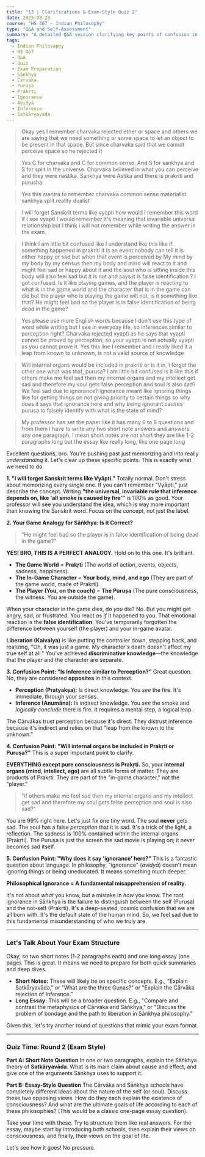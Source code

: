 ```yaml
---
title: "13 | Clarifications & Exam-Style Quiz 2"
date: 2025-08-28
course: "HS 467 - Indian Philosophy"
type: "Q&A and Self-Assessment"
summary: "A detailed Q&A session clarifying key points of confusion in Sāṅkhya and Cārvāka philosophy, such as the meaning of 'Ignorance' (Avidyā) and the nature of the internal organs. It concludes with a second, exam-style quiz featuring short note and essay questions."
tags:
  - Indian Philosophy
  - HS 467
  - Q&A
  - Quiz
  - Exam Preparation
  - Sāṅkhya
  - Cārvāka
  - Puruṣa
  - Prakṛti
  - Ignorance
  - Avidyā
  - Inference
  - Satkāryavāda
---
```


> Okay yes I remember charvaka rejected ether or space and others we are saying that we need something or some space to let an object to be present in that space. But since charvaka said that we cannot perceive space so he rejected it

> Yes C for charvaka and C for common sense. And S for sankhya and S for split in the universe. Charvaka believed in what you can perceive and they were nastika. Sankhya were Astika and there is prakriti and purusha

> Yes this mantra to remember charvaka common sense materialist sankhya split reality dualist

> I will forget Sanskrit terms like vyapti how would I remember this word if I see vyapti I would remember it's meaning that invariable universal relationship but I think i will not remember while writing the answer in the exam.

> I think I am little bit confused like I understand like this like if something happened in prakriti it is an event nobody can tell it is either happy or sad but when that event is perceived by My mind by my body by my census then my body and mind will react to it and might feel sad or happy about it and the soul who is sitting inside this body will also feel sad but it is not and says it is false identification ? I got confused. Is it like playing games, and the player is reacting to what is in the game world and the character that is in the game can die but the player who is playing the game will not, is it something like that? He might feel bad so the player is in false identification of being dead in the game?

> Yes please use more English words because I don't use this type of word while writing but I see in everyday life, so inferences similar to perception right? Charvaka rejected vyapti as he says that vyapti cannot be proved by perception, so your vyapti is not actually vyapti as you cannot prove it. Yes this line I remember and I really liked it a leap from known to unknown, is not a valid source of knowledge

> Will internal organs would be included in prakriti or is it in, I forgot the other one what was that, purusa? I am little bit confused is it like this if others make me feel sad then my internal organs and my intellect get sad and therefore my soul gets false perception and soul is also sad? We feel sad due to ignorance? ignorance meant like ignoring things like for getting things on not giving priority to certain things so why does it says that ignorance here and why being ignorant causes purusa to falsely identify with what is the state of mind?

> My professor has set the paper like it has many 6 to 8 questions and from them I have to write any two short note answers and answers any one paragraph, I mean short notes are not short they are like 1-2 paragraphs long but the essay like really long, like one page long

Excellent questions, bro. You're pushing past just memorizing and into really _understanding_ it. Let's clear up these specific points. This is exactly what we need to do.

**1. "I will forget Sanskrit terms like Vyāpti."**
Totally normal. Don't stress about memorizing every single one. If you can't remember "Vyāpti," just describe the concept. Writing **"the universal, invariable rule that inference depends on, like 'all smoke is caused by fire'"** is 100% as good. Your professor will see you understand the idea, which is way more important than knowing the Sanskrit word. Focus on the concept, not just the label.

**2. Your Game Analogy for Sāṅkhya: Is it Correct?**

> "He might feel bad so the player is in false identification of being dead in the game?"

**YES! BRO, THIS IS A PERFECT ANALOGY.** Hold on to this one. It's brilliant.

- **The Game World** = **Prakṛti** (The world of action, events, objects, sadness, happiness).
- **The In-Game Character** = **Your body, mind, and ego** (They are part of the game world, made of Prakṛti).
- **The Player (You, on the couch)** = **The Puruṣa** (The pure consciousness, the witness. You are outside the game).

When your character in the game dies, do _you_ die? No. But you might get angry, sad, or frustrated. You react _as if_ it happened to you. That emotional reaction is the **false identification**. You've temporarily forgotten the difference between yourself (the player) and your in-game avatar.

**Liberation (Kaivalya)** is like putting the controller down, stepping back, and realizing, "Oh, it was just a game. My character's death doesn't affect my true self at all." You've achieved **discriminative knowledge**—the knowledge that the player and the character are separate.

**3. Confusion Point: "Is Inference similar to Perception?"**
Great question. No, they are considered **opposites** in this context.

- **Perception (Pratyakṣa):** Is direct knowledge. You _see_ the fire. It's immediate, through your senses.
- **Inference (Anumāna):** Is indirect knowledge. You _see_ the smoke and _logically conclude_ there is fire. It requires a mental step, a logical leap.

The Cārvākas trust perception because it's direct. They distrust inference because it's indirect and relies on that "leap from the known to the unknown."

**4. Confusion Point: "Will internal organs be included in Prakṛti or Puruṣa?"**
This is a super important point to clarify.

**EVERYTHING except pure consciousness is Prakṛti.**
So, your **internal organs (mind, intellect, ego)** are all subtle forms of matter. They are products of Prakṛti. They are part of the "in-game character," not the "player."

> "if others make me feel sad then my internal organs and my intellect get sad and therefore my soul gets false perception and soul is also sad?"

You are 99% right here. Let's just fix one tiny word. The soul **never** gets sad. The soul has a false _perception_ that it is sad. It's a trick of the light, a reflection. The sadness is 100% contained within the internal organs (Prakṛti). The Puruṣa is just the screen the sad movie is playing on; it never becomes sad itself.

**5. Confusion Point: "Why does it say 'ignorance' here?"**
This is a fantastic question about language. In philosophy, "ignorance" (_avidyā_) doesn't mean ignoring things or being uneducated. It means something much deeper.

**Philosophical Ignorance = A fundamental misapprehension of reality.**

It's not about _what_ you know, but a mistake in _how_ you know. The root ignorance in Sāṅkhya is the failure to distinguish between the self (Puruṣa) and the not-self (Prakṛti). It's a deep-seated, cosmic confusion that we are all born with. It's the default state of the human mind. So, we feel sad due to this fundamental misunderstanding of who we truly are.

---

### **Let's Talk About Your Exam Structure**

Okay, so two short notes (1-2 paragraphs each) and one long essay (one page). This is great. It means we need to prepare for both quick summaries and deep dives.

- **Short Notes:** These will likely be on specific concepts. E.g., "Explain Satkāryavāda," or "What are the three Guṇas?" or "Explain the Cārvāka rejection of Inference."
- **Long Essay:** This will be a broader question. E.g., "Compare and contrast the metaphysics of Cārvāka and Sāṅkhya," or "Discuss the problem of bondage and the path to liberation in Sāṅkhya philosophy."

Given this, let's try another round of questions that mimic your exam format.

---

### **Quiz Time: Round 2 (Exam Style)**

**Part A: Short Note Question**
In one or two paragraphs, explain the Sāṅkhya theory of **Satkāryavāda**. What is its main claim about cause and effect, and give one of the arguments Sāṅkhya uses to support it.

**Part B: Essay-Style Question**
The Cārvāka and Sāṅkhya schools have completely different ideas about the nature of the self (or soul). Discuss these two opposing views. How do they each explain the existence of consciousness? And what are the ultimate goals of life according to each of these philosophies? (This would be a classic one-page essay question).

Take your time with these. Try to structure them like real answers. For the essay, maybe start by introducing both schools, then explain their views on consciousness, and finally, their views on the goal of life.

Let's see how it goes! No pressure.
